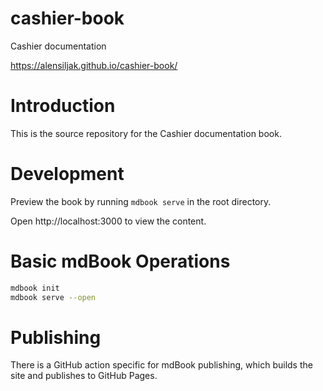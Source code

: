 # cashier-book
Cashier documentation

https://alensiljak.github.io/cashier-book/

# Introduction

This is the source repository for the Cashier documentation book.

# Development

Preview the book by running `mdbook serve` in the root directory.

Open http://localhost:3000 to view the content.

# Basic mdBook Operations

```sh
mdbook init
mdbook serve --open
```

# Publishing 

There is a GitHub action specific for mdBook publishing, which builds the site and publishes to GitHub Pages.

